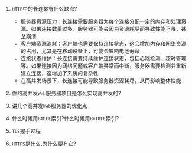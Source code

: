1. `HTTP`中的长连接有什么缺点?
    * 服务器资源压力：长连接需要服务器为每个连接分配一定的内存和处理资源。如果连接数量过多，服务器可能会因为资源耗尽而导致性能下降，甚至崩溃
    * 客户端资源消耗：客户端也需要保持连接状态，这会增加内存和网络资源的占用，尤其是在移动设备上，可能会影响电池寿命
    * 连接状态维护：长连接需要持续维护连接状态，包括心跳检测、超时管理等。如果连接因为网络问题或客户端异常而中断，服务器需要检测并重新建立连接，这增加了系统的复杂性
    * 在高并发场景下，长连接可能导致服务器资源耗尽，从而影响整体性能
2. 你的高并发`Web`服务器项目是怎么实现高并发的?

3. 讲几个高并发`Web`服务器的优化点

4. 什么时候用`BTREE`索引?什么时候用`B+TREE`索引?

5. `TLS`握手过程

6. `HTTPS`是什么,为什么要有它?